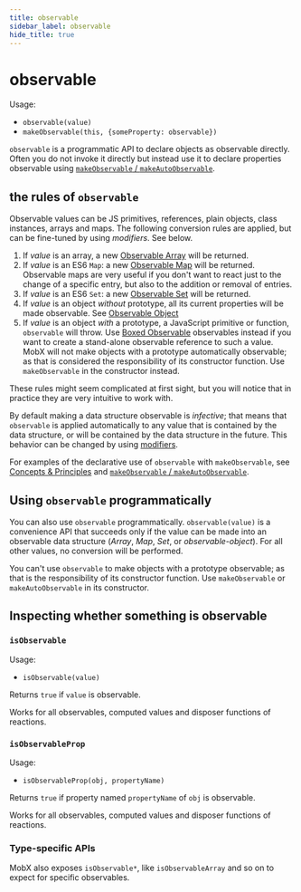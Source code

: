 ```yaml
---
title: observable
sidebar_label: observable
hide_title: true
---
```


# observable

Usage:

-   `observable(value)`
-   `makeObservable(this, {someProperty: observable})`

`observable` is a programmatic API to declare objects as observable directly.
Often you do not invoke it directly but instead use it to declare properties
observable using [`makeObservable` / `makeAutoObservable`](make-observable.md).

## the rules of `observable`

Observable values can be JS primitives, references, plain objects, class instances, arrays and maps.
The following conversion rules are applied, but can be fine-tuned by using _modifiers_. See below.

1. If _value_ is an array, a new [Observable Array](array.md) will be returned.
1. If _value_ is an ES6 `Map`: a new [Observable Map](map.md) will be returned. Observable maps are very useful if you don't want to react just to the change of a specific entry, but also to the addition or removal of entries.
1. If _value_ is an ES6 `Set`: a new [Observable Set](set.md) will be returned.
1. If _value_ is an object _without_ prototype, all its current properties will be made observable. See [Observable Object](object.md)
1. If _value_ is an object _with_ a prototype, a JavaScript primitive or function, `observable` will throw. Use [Boxed Observable](boxed.md) observables instead if you want to create a stand-alone observable reference to such a value. MobX will not make objects with a prototype automatically observable; as that is considered the responsibility of its constructor function. Use `makeObservable` in the constructor instead.

These rules might seem complicated at first sight, but you will notice that in practice they are very intuitive to work with.

By default making a data structure observable is _infective_; that means that `observable` is applied automatically to any value that is contained by the data structure, or will be contained by the data structure in the future. This behavior can be changed by using [modifiers](modifiers.md).

For examples of the declarative use of `observable` with `makeObservable`, see [Concepts & Principles](../intro/concepts.md) and [`makeObservable` / `makeAutoObservable`](make-observable.md).

## Using `observable` programmatically

You can also use `observable` programmatically. `observable(value)` is a convenience API that succeeds only if the value can be made into an observable data structure (_Array_, _Map_, _Set_, or _observable-object_). For all other values, no conversion will be performed.

You can't use `observable` to make objects with a prototype observable; as that is the responsibility of its constructor function. Use `makeObservable` or `makeAutoObservable` in its constructor.

## Inspecting whether something is observable

### `isObservable`

Usage:

-   `isObservable(value)`

Returns `true` if `value` is observable.

Works for all observables, computed values and disposer functions of reactions.

### `isObservableProp`

Usage:

-   `isObservableProp(obj, propertyName)`

Returns `true` if property named `propertyName` of `obj` is
observable.

Works for all observables, computed values and disposer functions of reactions.

### Type-specific APIs

MobX also exposes `isObservable*`, like `isObservableArray` and so on to expect for specific observables.
